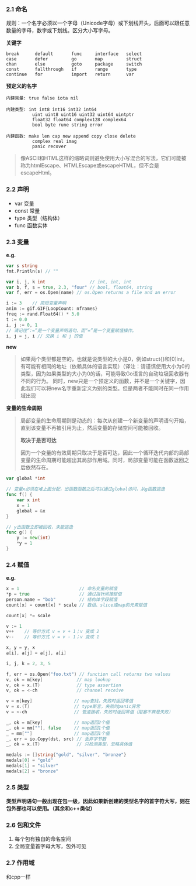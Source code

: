 ### 2.1 命名
规则：一个名字必须以一个字母（Unicode字母）或下划线开头，后面可以跟任意数量的字母，数字或下划线。区分大小写字母。

**关键字**
```
break      default       func     interface   select
case       defer         go       map         struct
chan       else          goto     package     switch
const      fallthrough   if       range       type
continue   for           import   return      var
```
**预定义的名字**
```
内建常量: true false iota nil

内建类型: int int8 int16 int32 int64
          uint uint8 uint16 uint32 uint64 uintptr
          float32 float64 complex128 complex64
          bool byte rune string error

内建函数: make len cap new append copy close delete
          complex real imag
          panic recover
```
> 像ASCII和HTML这样的缩略词则避免使用大小写混合的写法，它们可能被称为htmlEscape、HTMLEscape或escapeHTML，但不会是escapeHtml。
### 2.2 声明
* var 变量
* const 常量
* type 类型（结构体）
* func 函数实体


### 2.3 变量
**e.g.**
```go
var s string
fmt.Println(s) // ""

var i, j, k int                 // int, int, int
var b, f, s = true, 2.3, "four" // bool, float64, string
var f, err = os.Open(name) // os.Open returns a file and an error

i := 3    // 简短变量声明
anim := gif.GIF{LoopCount: nframes}
freq := rand.Float64() * 3.0
t := 0.0
i, j := 0, 1
// 请记住“:=”是一个变量声明语句，而“=”是一个变量赋值操作。
i, j = j, i // 交换 i 和 j 的值
```
**new**
> 如果两个类型都是空的，也就是说类型的大小是0，例如struct{}和[0]int，有可能有相同的地址（依赖具体的语言实现）（译注：请谨慎使用大小为0的类型，因为如果类型的大小为0的话，可能导致Go语言的自动垃圾回收器有不同的行为。
> 同时，new只是一个预定义的函数，并不是一个关键字，因此我们可以将new名字重新定义为别的类型。但是两者不能同时在同一作用域出现

**变量的生命周期**
> 局部变量的生命周期则是动态的：每次从创建一个新变量的声明语句开始，直到该变量不再被引用为止，然后变量的存储空间可能被回收。
>  
> **取决于是否可达**
> 
> 因为一个变量的有效周期只取决于是否可达，因此一个循环迭代内部的局部变量的生命周期可能超出其局部作用域。同时，局部变量可能在函数返回之后依然存在。
```go
var global *int

// 变量x必须在堆上面分配，出函数函数之后可以通过global访问，从g函数逃逸
func f() {
    var x int
    x = 1
    global = &x
}

// y出函数立即被回收，未能逃逸
func g() {
    y := new(int)
    *y = 1
}
```

### 2.4 赋值
**e.g.**
```go
x = 1                       // 命名变量的赋值
*p = true                   // 通过指针间接赋值
person.name = "bob"         // 结构体字段赋值
count[x] = count[x] * scale // 数组、slice或map的元素赋值

count[x] *= scale

v := 1
v++    // 等价方式 v = v + 1；v 变成 2
v--    // 等价方式 v = v - 1；v 变成 1

x, y = y, x
a[i], a[j] = a[j], a[i]

i, j, k = 2, 3, 5

f, err = os.Open("foo.txt") // function call returns two values
v, ok = m[key]             // map lookup
v, ok = x.(T)              // type assertion
v, ok = <-ch               // channel receive

v = m[key]                // map查找，失败时返回零值
v = x.(T)                 // type断言，失败时panic异常
v = <-ch                  // 管道接收，失败时返回零值（阻塞不算是失败）

_, ok = m[key]            // map返回2个值
_, ok = mm[""], false     // map返回1个值
_ = mm[""]                // map返回1个值
_, err = io.Copy(dst, src) // 丢弃字节数
_, ok = x.(T)              // 只检测类型，忽略具体值

medals := []string{"gold", "silver", "bronze"}
medals[0] = "gold"
medals[1] = "silver"
medals[2] = "bronze"
```
### 2.5 类型
**类型声明语句一般出现在包一级，因此如果新创建的类型名字的首字符大写，则在包外部也可以使用。（其余和c++类似）**


### 2.6 包和文件
1. 每个包有独自的命名空间
2. 全局变量首字母大写，包外可见

### 2.7 作用域
和cpp一样